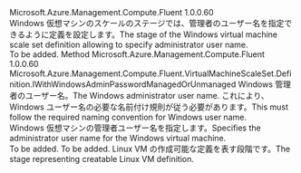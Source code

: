 <Type Name="IWithWindowsAdminUsernameManagedOrUnmanaged" FullName="Microsoft.Azure.Management.Compute.Fluent.VirtualMachineScaleSet.Definition.IWithWindowsAdminUsernameManagedOrUnmanaged">
  <TypeSignature Language="C#" Value="public interface IWithWindowsAdminUsernameManagedOrUnmanaged" />
  <TypeSignature Language="ILAsm" Value=".class public interface auto ansi abstract IWithWindowsAdminUsernameManagedOrUnmanaged" />
  <TypeSignature Language="DocId" Value="T:Microsoft.Azure.Management.Compute.Fluent.VirtualMachineScaleSet.Definition.IWithWindowsAdminUsernameManagedOrUnmanaged" />
  <TypeSignature Language="VB.NET" Value="Public Interface IWithWindowsAdminUsernameManagedOrUnmanaged" />
  <TypeSignature Language="F#" Value="type IWithWindowsAdminUsernameManagedOrUnmanaged = interface" />
  <AssemblyInfo>
    <AssemblyName>Microsoft.Azure.Management.Compute.Fluent</AssemblyName>
    <AssemblyVersion>1.0.0.60</AssemblyVersion>
  </AssemblyInfo>
  <Interfaces />
  <Docs>
    <summary>
            <span data-ttu-id="99e7e-101">Windows 仮想マシンのスケールのステージでは、管理者のユーザー名を指定できるように定義を設定します。</span><span class="sxs-lookup"><span data-stu-id="99e7e-101">The stage of the Windows virtual machine scale set definition allowing to specify administrator user name.</span></span>
            </summary>
    <remarks>To be added.</remarks>
  </Docs>
  <Members>
    <Member MemberName="WithAdminUsername">
      <MemberSignature Language="C#" Value="public Microsoft.Azure.Management.Compute.Fluent.VirtualMachineScaleSet.Definition.IWithWindowsAdminPasswordManagedOrUnmanaged WithAdminUsername (string adminUserName);" />
      <MemberSignature Language="ILAsm" Value=".method public hidebysig newslot virtual instance class Microsoft.Azure.Management.Compute.Fluent.VirtualMachineScaleSet.Definition.IWithWindowsAdminPasswordManagedOrUnmanaged WithAdminUsername(string adminUserName) cil managed" />
      <MemberSignature Language="DocId" Value="M:Microsoft.Azure.Management.Compute.Fluent.VirtualMachineScaleSet.Definition.IWithWindowsAdminUsernameManagedOrUnmanaged.WithAdminUsername(System.String)" />
      <MemberSignature Language="VB.NET" Value="Public Function WithAdminUsername (adminUserName As String) As IWithWindowsAdminPasswordManagedOrUnmanaged" />
      <MemberSignature Language="F#" Value="abstract member WithAdminUsername : string -&gt; Microsoft.Azure.Management.Compute.Fluent.VirtualMachineScaleSet.Definition.IWithWindowsAdminPasswordManagedOrUnmanaged" Usage="iWithWindowsAdminUsernameManagedOrUnmanaged.WithAdminUsername adminUserName" />
      <MemberType>Method</MemberType>
      <AssemblyInfo>
        <AssemblyName>Microsoft.Azure.Management.Compute.Fluent</AssemblyName>
        <AssemblyVersion>1.0.0.60</AssemblyVersion>
      </AssemblyInfo>
      <ReturnValue>
        <ReturnType>Microsoft.Azure.Management.Compute.Fluent.VirtualMachineScaleSet.Definition.IWithWindowsAdminPasswordManagedOrUnmanaged</ReturnType>
      </ReturnValue>
      <Parameters>
        <Parameter Name="adminUserName" Type="System.String" />
      </Parameters>
      <Docs>
        <param name="adminUserName"><span data-ttu-id="99e7e-102">Windows 管理者のユーザー名。</span><span class="sxs-lookup"><span data-stu-id="99e7e-102">The Windows administrator user name.</span></span> <span data-ttu-id="99e7e-103">これにより、Windows ユーザー名の必要な名前付け規則が従う必要があります。</span><span class="sxs-lookup"><span data-stu-id="99e7e-103">This must follow the required naming convention for Windows user name.</span></span></param>
        <summary>
            <span data-ttu-id="99e7e-104">Windows 仮想マシンの管理者ユーザー名を指定します。</span><span class="sxs-lookup"><span data-stu-id="99e7e-104">Specifies the administrator user name for the Windows virtual machine.</span></span>
            </summary>
        <returns>To be added.</returns>
        <remarks>To be added.</remarks>
        <return><span data-ttu-id="99e7e-105">Linux VM の作成可能な定義を表す段階です。</span><span class="sxs-lookup"><span data-stu-id="99e7e-105">The stage representing creatable Linux VM definition.</span></span></return>
      </Docs>
    </Member>
  </Members>
</Type>